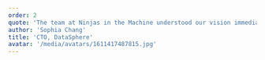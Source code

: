 ```yaml
---
order: 2
quote: 'The team at Ninjas in the Machine understood our vision immediately and brought technical expertise that helped us refine our product strategy.'
author: 'Sophia Chang'
title: 'CTO, DataSphere'
avatar: '/media/avatars/1611417487815.jpg'
---
```

